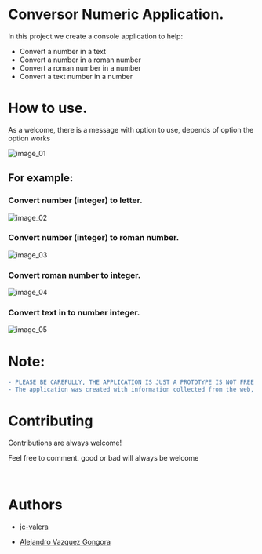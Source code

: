 # Conversor Numeric Application.

In this project we create a console application to help:

- Convert a number in a text
- Convert a number in a roman number
- Convert a roman number in a number 
- Convert a text number in a number

# How to use.

As a welcome, there is a message with option to use, depends of option the option works

![image_01](https://github.com/jc-valera/dotNET/assets/56094123/d2883701-ea2a-41e6-af59-ca1e01294d43)


## For example:

### Convert number (integer) to letter.

![image_02](https://github.com/jc-valera/dotNET/assets/56094123/6f0dda2f-4927-40e6-88dc-91197884d949)

### Convert number (integer) to roman number.

![image_03](https://github.com/jc-valera/dotNET/assets/56094123/aa3fd3a0-893b-4b12-a845-a3c57034bad6)

### Convert roman number to integer.

![image_04](https://github.com/jc-valera/dotNET/assets/56094123/f6f4c46b-466f-4783-abd1-436ec7b1bc2a)

### Convert text in to number integer.         

![image_05](https://github.com/jc-valera/dotNET/assets/56094123/0aeba3a9-a2d6-4545-9087-3276e5c5e95c)


# Note:
```diff
- PLEASE BE CAREFULLY, THE APPLICATION IS JUST A PROTOTYPE IS NOT FREE OF ERRORS.
- The application was created with information collected from the web, it's not polished enought to work in a big environment.
```

# Contributing

Contributions are always welcome!

Feel free to comment. good or bad will always be welcome


<br />

# Authors

- [jc-valera](https://github.com/jc-valera)

- [Alejandro Vazquez Gongora](https://mx.linkedin.com/in/alejandro-v%C3%A1zquez-g%C3%B3ngora-02279439)